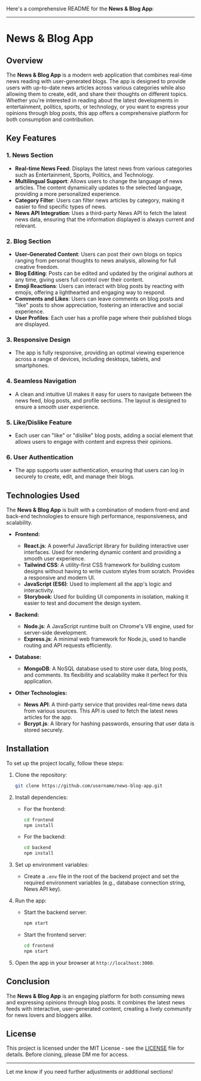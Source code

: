 Here's a comprehensive README for the **News & Blog App**:

---

# News & Blog App

## Overview

The **News & Blog App** is a modern web application that combines real-time news reading with user-generated blogs. The app is designed to provide users with up-to-date news articles across various categories while also allowing them to create, edit, and share their thoughts on different topics. Whether you're interested in reading about the latest developments in entertainment, politics, sports, or technology, or you want to express your opinions through blog posts, this app offers a comprehensive platform for both consumption and contribution.

## Key Features

### 1. **News Section**
   - **Real-time News Feed**: Displays the latest news from various categories such as Entertainment, Sports, Politics, and Technology.
   - **Multilingual Support**: Allows users to change the language of news articles. The content dynamically updates to the selected language, providing a more personalized experience.
   - **Category Filter**: Users can filter news articles by category, making it easier to find specific types of news.
   - **News API Integration**: Uses a third-party News API to fetch the latest news data, ensuring that the information displayed is always current and relevant.

### 2. **Blog Section**
   - **User-Generated Content**: Users can post their own blogs on topics ranging from personal thoughts to news analysis, allowing for full creative freedom.
   - **Blog Editing**: Posts can be edited and updated by the original authors at any time, giving users full control over their content.
   - **Emoji Reactions**: Users can interact with blog posts by reacting with emojis, offering a lighthearted and engaging way to respond.
   - **Comments and Likes**: Users can leave comments on blog posts and "like" posts to show appreciation, fostering an interactive and social experience.
   - **User Profiles**: Each user has a profile page where their published blogs are displayed.

### 3. **Responsive Design**
   - The app is fully responsive, providing an optimal viewing experience across a range of devices, including desktops, tablets, and smartphones.

### 4. **Seamless Navigation**
   - A clean and intuitive UI makes it easy for users to navigate between the news feed, blog posts, and profile sections. The layout is designed to ensure a smooth user experience.

### 5. **Like/Dislike Feature**
   - Each user can "like" or "dislike" blog posts, adding a social element that allows users to engage with content and express their opinions.

### 6. **User Authentication**
   - The app supports user authentication, ensuring that users can log in securely to create, edit, and manage their blogs.

## Technologies Used

The **News & Blog App** is built with a combination of modern front-end and back-end technologies to ensure high performance, responsiveness, and scalability.

- **Frontend:**
  - **React.js**: A powerful JavaScript library for building interactive user interfaces. Used for rendering dynamic content and providing a smooth user experience.
  - **Tailwind CSS**: A utility-first CSS framework for building custom designs without having to write custom styles from scratch. Provides a responsive and modern UI.
  - **JavaScript (ES6)**: Used to implement all the app's logic and interactivity.
  - **Storybook**: Used for building UI components in isolation, making it easier to test and document the design system.

- **Backend:**
  - **Node.js**: A JavaScript runtime built on Chrome's V8 engine, used for server-side development.
  - **Express.js**: A minimal web framework for Node.js, used to handle routing and API requests efficiently.

- **Database:**
  - **MongoDB**: A NoSQL database used to store user data, blog posts, and comments. Its flexibility and scalability make it perfect for this application.

- **Other Technologies:**
  - **News API**: A third-party service that provides real-time news data from various sources. This API is used to fetch the latest news articles for the app.
  - **Bcrypt.js**: A library for hashing passwords, ensuring that user data is stored securely.

## Installation

To set up the project locally, follow these steps:

1. Clone the repository:
   ```bash
   git clone https://github.com/username/news-blog-app.git
   ```

2. Install dependencies:
   - For the frontend:
     ```bash
     cd frontend
     npm install
     ```
   - For the backend:
     ```bash
     cd backend
     npm install
     ```

3. Set up environment variables:
   - Create a `.env` file in the root of the backend project and set the required environment variables (e.g., database connection string, News API key).

4. Run the app:
   - Start the backend server:
     ```bash
     npm start
     ```
   - Start the frontend server:
     ```bash
     cd frontend
     npm start
     ```

5. Open the app in your browser at `http://localhost:3000`.

## Conclusion

The **News & Blog App** is an engaging platform for both consuming news and expressing opinions through blog posts. It combines the latest news feeds with interactive, user-generated content, creating a lively community for news lovers and bloggers alike.

## License

This project is licensed under the MIT License - see the [LICENSE](VasanthSM) file for details.
Before cloning, please DM me for access.

---

Let me know if you need further adjustments or additional sections!
